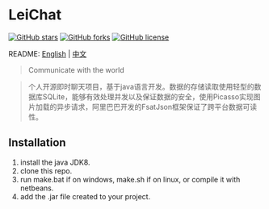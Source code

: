 # LeiChat
[![GitHub stars](https://img.shields.io/github/stars/WithLei/LeiChat.svg)](https://github.com/WithLei/LeiChat/stargazers) 
[![GitHub forks](https://img.shields.io/github/forks/WithLei/LeiChat.svg)](https://github.com/WithLei/LeiChat/network)
[![GitHub license](https://img.shields.io/github/license/WithLei/LeiChat.svg)](https://github.com/WithLei/LeiChat/blob/master/LICENSE)

README: [English](https://github.com/WithLei/LeiChat/blob/master/README.md) | [中文](https://github.com/WithLei/LeiChat/blob/master/README-zh.md)

>Communicate with the world

>个人开源即时聊天项目，基于java语言开发。数据的存储读取使用轻型的数据库SQLite，能够有效处理并发以及保证数据的安全，使用Picasso实现图片加载的异步请求，阿里巴巴开发的FsatJson框架保证了跨平台数据可读性。

## Installation

1. install the java JDK8.
2. clone this repo.
3. run make.bat if on windows, make.sh if on linux, or compile it with netbeans.
4. add the .jar file created to your project.
